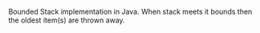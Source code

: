 Bounded Stack implementation in Java. When stack meets it bounds then the oldest item(s) are thrown away.
